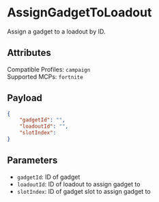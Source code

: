 # AssignGadgetToLoadout
Assign a gadget to a loadout by ID.

## Attributes
Compatible Profiles: `campaign`  
Supported MCPs: `fortnite`

## Payload
```json
{
    "gadgetId": "",
    "loadoutId": "",
    "slotIndex": 
}
```

## Parameters
- `gadgetId`: ID of gadget
- `loadoutId`: ID of loadout to assign gadget to
- `slotIndex`: ID of gadget slot to assign gadget to
